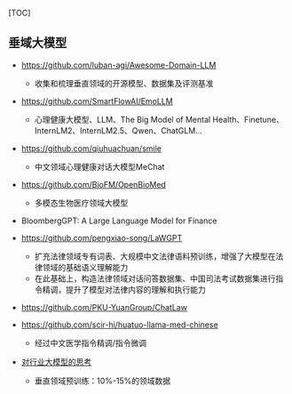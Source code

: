 [TOC]



## 垂域大模型

- https://github.com/luban-agi/Awesome-Domain-LLM
  - 收集和梳理垂直领域的开源模型、数据集及评测基准

- https://github.com/SmartFlowAI/EmoLLM
  - 心理健康大模型、LLM、The Big Model of Mental Health、Finetune、InternLM2、InternLM2.5、Qwen、ChatGLM...

- https://github.com/qiuhuachuan/smile
  - 中文领域心理健康对话大模型MeChat

- https://github.com/BioFM/OpenBioMed
  - 多模态生物医疗领域大模型

- BloombergGPT: A Large Language Model for Finance

- https://github.com/pengxiao-song/LaWGPT
  - 扩充法律领域专有词表、大规模中文法律语料预训练，增强了大模型在法律领域的基础语义理解能力
  - 在此基础上，构造法律领域对话问答数据集、中国司法考试数据集进行指令精调，提升了模型对法律内容的理解和执行能力

- https://github.com/PKU-YuanGroup/ChatLaw

- https://github.com/scir-hi/huatuo-llama-med-chinese
  - 经过中文医学指令精调/指令微调

- [对行业大模型的思考](https://zhuanlan.zhihu.com/p/643805698)
  - 垂直领域预训练：10%-15%的领域数据

